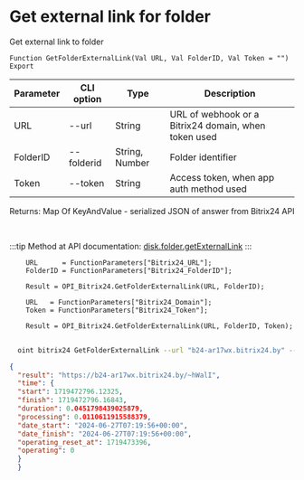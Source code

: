 ﻿---
sidebar_position: 6
---

# Get external link for folder
 Get external link to folder



`Function GetFolderExternalLink(Val URL, Val FolderID, Val Token = "") Export`

  | Parameter | CLI option | Type | Description |
  |-|-|-|-|
  | URL | --url | String | URL of webhook or a Bitrix24 domain, when token used |
  | FolderID | --folderid | String, Number | Folder identifier |
  | Token | --token | String | Access token, when app auth method used |

  
  Returns:  Map Of KeyAndValue - serialized JSON of answer from Bitrix24 API

<br/>

:::tip
Method at API documentation: [disk.folder.getExternalLink](https://dev.1c-bitrix.ru/rest_help/disk/folder/disk_folder_getexternallink.php)
:::
<br/>


```bsl title="Code example"
    URL      = FunctionParameters["Bitrix24_URL"];
    FolderID = FunctionParameters["Bitrix24_FolderID"];

    Result = OPI_Bitrix24.GetFolderExternalLink(URL, FolderID);

    URL   = FunctionParameters["Bitrix24_Domain"];
    Token = FunctionParameters["Bitrix24_Token"];

    Result = OPI_Bitrix24.GetFolderExternalLink(URL, FolderID, Token);
```



```sh title="CLI command example"
    
  oint bitrix24 GetFolderExternalLink --url "b24-ar17wx.bitrix24.by" --folderid "5016" --token "fe3fa966006e9f06006b12e400000001000..."

```

```json title="Result"
{
  "result": "https://b24-ar17wx.bitrix24.by/~hWalI",
  "time": {
  "start": 1719472796.12325,
  "finish": 1719472796.16843,
  "duration": 0.0451798439025879,
  "processing": 0.0110611915588379,
  "date_start": "2024-06-27T07:19:56+00:00",
  "date_finish": "2024-06-27T07:19:56+00:00",
  "operating_reset_at": 1719473396,
  "operating": 0
  }
  }
```
